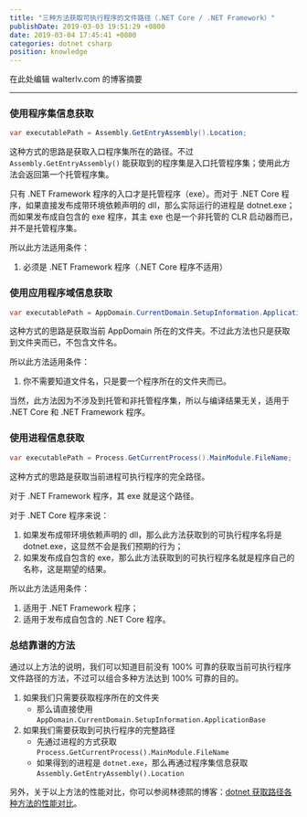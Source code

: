 ```yaml
---
title: "三种方法获取可执行程序的文件路径（.NET Core / .NET Framework）"
publishDate: 2019-03-03 19:51:29 +0800
date: 2019-03-04 17:45:41 +0800
categories: dotnet csharp
position: knowledge
---
```


在此处编辑 walterlv.com 的博客摘要

---

<div id="toc"></div>

### 使用程序集信息获取

```csharp
var executablePath = Assembly.GetEntryAssembly().Location;
```

这种方式的思路是获取入口程序集所在的路径。不过 `Assembly.GetEntryAssembly()` 能获取到的程序集是入口托管程序集；使用此方法会返回第一个托管程序集。

只有 .NET Framework 程序的入口才是托管程序（exe）。而对于 .NET Core 程序，如果直接发布成带环境依赖声明的 dll，那么实际运行的进程是 dotnet.exe；而如果发布成自包含的 exe 程序，其主 exe 也是一个非托管的 CLR 启动器而已，并不是托管程序集。

所以此方法适用条件：

1. 必须是 .NET Framework 程序（.NET Core 程序不适用）

### 使用应用程序域信息获取

```csharp
var executablePath = AppDomain.CurrentDomain.SetupInformation.ApplicationBase;
```

这种方式的思路是获取当前 AppDomain 所在的文件夹。不过此方法也只是获取到文件夹而已，不包含文件名。

所以此方法适用条件：

1. 你不需要知道文件名，只是要一个程序所在的文件夹而已。

当然，此方法因为不涉及到托管和非托管程序集，所以与编译结果无关，适用于 .NET Core 和 .NET Framework 程序。

### 使用进程信息获取

```csharp
var executablePath = Process.GetCurrentProcess().MainModule.FileName;
```

这种方式的思路是获取当前进程可执行程序的完全路径。

对于 .NET Framework 程序，其 exe 就是这个路径。

对于 .NET Core 程序来说：

1. 如果发布成带环境依赖声明的 dll，那么此方法获取到的可执行程序名将是 dotnet.exe，这显然不会是我们预期的行为；
1. 如果发布成自包含的 exe，那么此方法获取到的可执行程序名就是程序自己的名称，这是期望的结果。

所以此方法适用条件：

1. 适用于 .NET Framework 程序；
1. 适用于发布成自包含的 .NET Core 程序。

### 总结靠谱的方法

通过以上方法的说明，我们可以知道目前没有 100% 可靠的获取当前可执行程序文件路径的方法，不过可以组合多种方法达到 100% 可靠的目的。

1. 如果我们只需要获取程序所在的文件夹
    - 那么请直接使用 `AppDomain.CurrentDomain.SetupInformation.ApplicationBase`
1. 如果我们需要获取到可执行程序的完整路径
    - 先通过进程的方式获取 `Process.GetCurrentProcess().MainModule.FileName`
    - 如果得到的进程是 `dotnet.exe`，那么再通过程序集信息获取 `Assembly.GetEntryAssembly().Location`

另外，关于以上方法的性能对比，你可以参阅林德熙的博客：[dotnet 获取路径各种方法的性能对比](https://blog.lindexi.com/post/dotnet-%E8%8E%B7%E5%8F%96%E7%A8%8B%E5%BA%8F%E6%89%80%E5%9C%A8%E8%B7%AF%E5%BE%84%E7%9A%84%E6%96%B9%E6%B3%95.html)。